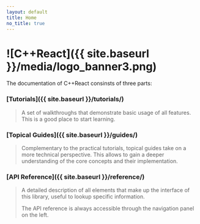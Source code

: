 ```yaml
---
layout: default
title: Home
no_title: true
---
```

# ![C++React]({{ site.baseurl }}/media/logo_banner3.png)

The documentation of C++React consinsts of three parts:

### [Tutorials]({{ site.baseurl }}/tutorials/)

> A set of walkthroughs that demonstrate basic usage of all features.
> This is a good place to start learning.

### [Topical Guides]({{ site.baseurl }}/guides/)

> Complementary to the practical tutorials, topical guides take on a more technical perspective.
> This allows to gain a deeper understanding of the core concepts and their implementation.

### [API Reference]({{ site.baseurl }}/reference/)

> A detailed description of all elements that make up the interface of this library,
> useful to lookup specific information.
>
> The API reference is always accessible through the navigation panel on the left.